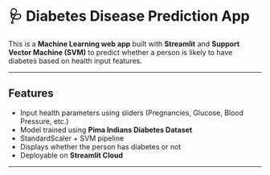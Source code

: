 # 🩺 Diabetes Disease Prediction App

This is a **Machine Learning web app** built with **Streamlit** and **Support Vector Machine (SVM)** to predict whether a person is likely to have diabetes based on health input features.

---

##  Features
- Input health parameters using sliders (Pregnancies, Glucose, Blood Pressure, etc.)
- Model trained using **Pima Indians Diabetes Dataset**
- StandardScaler + SVM pipeline
- Displays whether the person has diabetes or not
- Deployable on **Streamlit Cloud**

---


